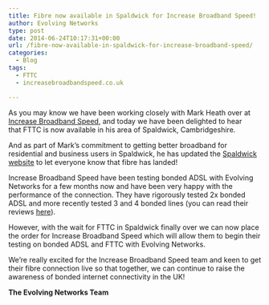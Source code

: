 ```yaml
---
title: Fibre now available in Spaldwick for Increase Broadband Speed!
author: Evolving Networks
type: post
date: 2014-06-24T10:17:31+00:00
url: /fibre-now-available-in-spaldwick-for-increase-broadband-speed/
categories:
  - Blog
tags:
  - FTTC
  - increasebroadbandspeed.co.uk

---
```

As you may know we have been working closely with Mark Heath over at [Increase Broadband Speed][1], and today we have been delighted to hear that FTTC is now available in his area of Spaldwick, Cambridgeshire.

And as part of Mark’s commitment to getting better broadband for residential and business users in Spaldwick, he has updated the [Spaldwick website][2] to let everyone know that fibre has landed!

Increase Broadband Speed have been testing bonded ADSL with Evolving Networks for a few months now and have been very happy with the performance of the connection. They have rigorously tested 2x bonded ADSL and more recently tested 3 and 4 bonded lines (you can read their reviews [here][3]).

However, with the wait for FTTC in Spaldwick finally over we can now place the order for Increase Broadband Speed which will allow them to begin their testing on bonded ADSL and FTTC with Evolving Networks.

We’re really excited for the Increase Broadband Speed team and keen to get their fibre connection live so that together, we can continue to raise the awareness of bonded internet connectivity in the UK!

**The Evolving Networks Team**

 [1]: http://www.increasebroadbandspeed.co.uk/review-ADSL-bonded-evolving-networks-part1
 [2]: http://www.spaldwick.com/2014/superfast-fibre-broadband-has-arrived
 [3]: http://www.increasebroadbandspeed.co.uk/blog
